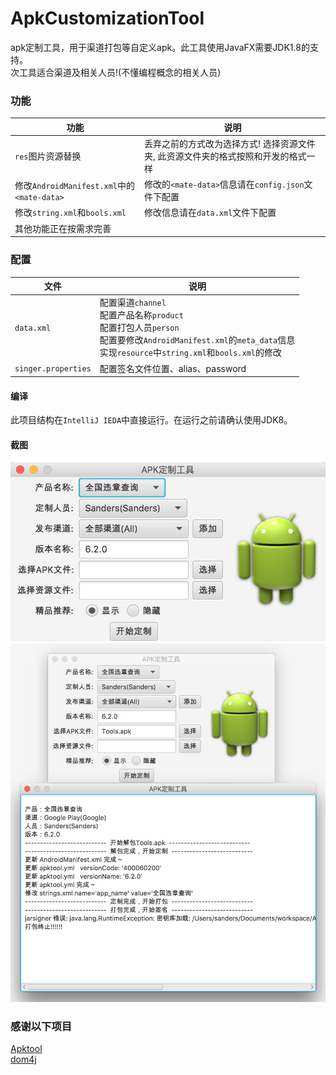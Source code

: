 # ApkCustomizationTool
apk定制工具，用于渠道打包等自定义apk。此工具使用JavaFX需要JDK1.8的支持。<br>
次工具适合渠道及相关人员!(不懂编程概念的相关人员)

### 功能
|功能|说明|
|----|----|
|`res`图片资源替换|丢弃之前的方式改为选择方式! 选择资源文件夹, 此资源文件夹的格式按照和开发的格式一样|
|修改`AndroidManifest.xml`中的`<mate-data>`|修改的`<mate-data>`信息请在`config.json`文件下配置|
|修改`string.xml`和`bools.xml`|修改信息请在`data.xml`文件下配置|
|其他功能正在按需求完善||

### 配置
|文件|说明|
|----|----|
|`data.xml`|配置渠道`channel`<br>配置产品名称`product`<br>配置打包人员`person`<br>配置要修改`AndroidManifest.xml`的`meta_data`信息<br> 实现`resource`中`string.xml`和`bools.xml`的修改|
|`singer.properties`|配置签名文件位置、alias、password|

#### 编译
此项目结构在`IntelliJ IEDA`中直接运行。在运行之前请确认使用JDK8。

#### 截图
![image](https://github.com/SSOOnline/ApkCustomizationTool/raw/master/screenshot/a.png)
![image](https://github.com/SSOOnline/ApkCustomizationTool/raw/master/screenshot/b.png)
### 感谢以下项目
[Apktool](http://ibotpeaches.github.io/Apktool/)<br>
[dom4j]()